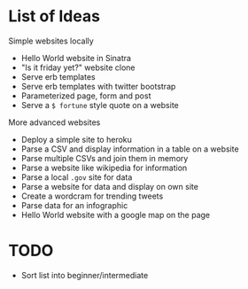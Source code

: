 # List of Ideas

Simple websites locally
* Hello World website in Sinatra
* "Is it friday yet?" website clone
* Serve erb templates
* Serve erb templates with twitter bootstrap
* Parameterized page, form and post
* Serve a `$ fortune` style quote on a website

More advanced websites
* Deploy a simple site to heroku
* Parse a CSV and display information in a table on a website
* Parse multiple CSVs and join them in memory
* Parse a website like wikipedia for information
* Parse a local `.gov` site for data
* Parse a website for data and display on own site
* Create a wordcram for trending tweets
* Parse data for an infographic
* Hello World website with a google map on the page

# TODO

* Sort list into beginner/intermediate
